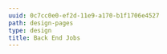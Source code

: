 ```yaml
---
uuid: 0c7cc0e0-ef2d-11e9-a170-b1f1706e4527
path: design-pages
type: design
title: Back End Jobs
---
```


